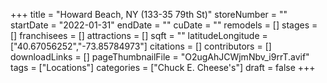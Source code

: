 +++
title = "Howard Beach, NY (133-35 79th St)"
storeNumber = ""
startDate = "2022-01-31"
endDate = ""
cuDate = ""
remodels = []
stages = []
franchisees = []
attractions = []
sqft = ""
latitudeLongitude = ["40.67056252","-73.85784973"]
citations = []
contributors = []
downloadLinks = []
pageThumbnailFile = "O2ugAhJCWjmNbv_i9rrT.avif"
tags = ["Locations"]
categories = ["Chuck E. Cheese's"]
draft = false
+++

